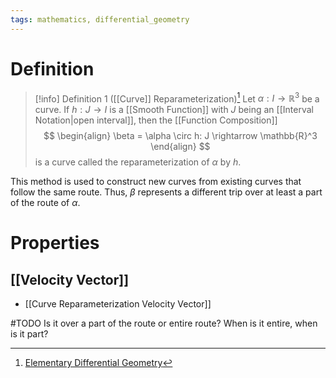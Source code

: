 ```yaml
---
tags: mathematics, differential_geometry
---
```


# Definition

> [!info] Definition 1 ([[Curve]] Reparameterization)[^1]
> Let $\alpha: I \rightarrow \mathbb{R}^3$ be a curve. If $h: J \rightarrow I$ is a [[Smooth Function]] with $J$ being an [[Interval Notation|open interval]], then the [[Function Composition]]
> $$
> \begin{align}
> \beta = \alpha \circ h: J \rightarrow \mathbb{R}^3
> \end{align}
> $$
> is a curve called the reparameterization of $\alpha$ by $h$.

This method is used to construct new curves from existing curves that follow the same route. Thus, $\beta$ represents a different trip over at least a part of the route of $\alpha$.

# Properties
## [[Velocity Vector]]
- [[Curve Reparameterization Velocity Vector]]

#TODO 
Is it over a part of the route or entire route? When is it entire, when is it part?

[^1]: [Elementary Differential Geometry](zotero://open-pdf/library/items/F6CCEWIU?page=34)